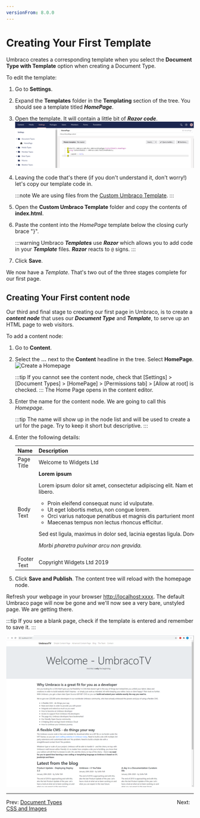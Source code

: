```yaml
---
versionFrom: 8.0.0
---
```


# Creating Your First Template

Umbraco creates a corresponding template when you select the **Document Type with Template** option when creating a Document Type.

To edit the template:

1. Go to **Settings**.
2. Expand the **Templates** folder in the **Templating** section of the tree. You should see a template titled **_HomePage_**.
3. Open the template. It will contain a little bit of **_Razor code_**.
    ![Empty Homepage Template](images/figure-13-empty-homepage-template-v8.png)
4. Leaving the code that's there (if you don't understand it, don't worry!) let's copy our template code in.

    :::note
    We are using files from the [Custom Umbraco Template](http://umbra.co/Umbracotemplate).
    :::
5. Open the **Custom Umbraco Template** folder and copy the contents of **index.html**.
6. Paste the content into the _HomePage_ template below the closing curly brace "}".

    :::warning
    Umbraco **_Templates_** use **_Razor_** which allows you to add code in your **_Template_** files. **_Razor_** reacts to `@` signs.
    :::
7. Click **Save**.

We now have a _Template_. That's two out of the three stages complete for our first page.

## Creating Your First content node

Our third and final stage to creating our first page in Umbraco, is to create a **_content node_** that uses our **_Document Type_** and **_Template_**, to serve up an HTML page to web visitors.

To add a content node:

1. Go to **Content**.
2. Select the **...** next to the **Content** headline in the tree. Select **HomePage**.
    ![Create a Homepage](images/figure-15-create-a-homepage-v8.png)

    :::tip
    If you cannot see the content node, check that [Settings] > [Document Types] > [HomePage]  > [Permissions tab] > [Allow at root] is checked.
    :::
    The Home Page opens in the content editor.
3. Enter the name for the content node. We are going to call this _Homepage_.

    :::tip
    The name will show up in the node list and will be used to create a url for the page. Try to keep it short but descriptive.
    :::
4. Enter the following details:

    <table>
    <thead>
      <tr>
        <th>Name</th>
        <th>Description</th>
      </tr>
    </thead>
    <tbody>
      <tr>
        <td>Page Title</td>
        <td>Welcome to Widgets Ltd</td>
      </tr>
      <tr>
        <td>Body Text</td>
        <td><b>Lorem ipsum</b>
        <p> Lorem ipsum dolor sit amet, consectetur adipiscing elit. Nam et aliquet ante, ut eleifend libero. </p>
        <p>
            <ul>
                <li> Proin eleifend consequat nunc id vulputate. </li>
                <li> Ut eget lobortis metus, non congue lorem. </li>
                <li> Orci varius natoque penatibus et magnis dis parturient montes, nascetur ridiculus mus. </li>
                <li> Maecenas tempus non lectus rhoncus efficitur. </li>
            </ul>
        </p>
        <p> Sed est ligula, maximus in dolor sed, lacinia egestas ligula. Donec eu nisi lectus. </p>
        <p> <i> Morbi pharetra pulvinar arcu non gravida.</i></p></td>
      </tr>
      <tr>
        <td>Footer Text</td>
        <td>Copyright Widgets Ltd 2019</td>
      </tr>
    </tbody>
    </table>
5. Click **Save and Publish**. The content tree will reload with the homepage node.

Refresh your webpage in your browser <http://localhost:xxxx>. The default Umbraco page will now be gone and we'll now see a very bare, unstyled page. We are getting there.

:::tip
If you see a blank page, check if the template is entered and remember to save it.
:::

![An Unstyled Homepage](images/figure-16-unstyled-homepage-v8.png)

---

Prev: [Document Types](../Document-Types) &emsp; &emsp; &emsp; &emsp; &emsp; &emsp; &emsp; &emsp; &emsp; &emsp; &emsp; &emsp; &emsp; &emsp; &emsp; &emsp; &emsp; Next: [CSS and Images](../CSS-And-Images)

